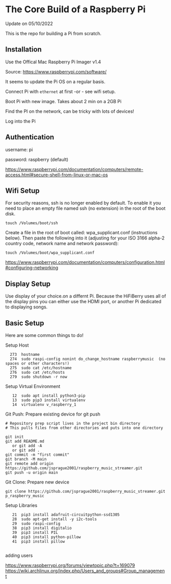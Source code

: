 # The Core Build of a Raspberry Pi

Update on 05/10/2022

This is the repo for building a Pi from scratch.

## Installation

Use the Offical Mac Raspberry Pi Imager v1.4 

Source: https://www.raspberrypi.com/software/

It seems to update the Pi OS on a regular basis.  

Connect Pi with ```ethernet``` at first -or - see wifi setup.

Boot Pi with new image.  Takes about 2 min on a 2GB Pi

Find the PI on the network, can be tricky with lots of devices!

Log into the Pi

## Authentication

username: pi

password: raspberry (default)

https://www.raspberrypi.com/documentation/computers/remote-access.html#secure-shell-from-linux-or-mac-os

## Wifi Setup

For security reasons, ssh is no longer enabled by default. To enable it you need to place an empty file named ssh (no extension) in the root of the boot disk.

```
touch /Volumes/boot/ssh
```

Create a file in the root of boot called: wpa_supplicant.conf (instructions below). Then paste the following into it (adjusting for your ISO 3166 alpha-2 country code, network name and network password):

```
touch /Volumes/boot/wpa_supplicant.conf
```

https://www.raspberrypi.com/documentation/computers/configuration.html#configuring-networking


## Display Setup

Use display of your choice.on a differnt Pi.  Because the HiFiBerry uses all of the display pins you can either use the HDMI port, or another Pi dedicated to displaying songs.

## Basic Setup

Here are some common things to do!



Setup Host
```
  273  hostname
  274  sudo raspi-config nonint do_change_hostname raspberrymusic  (no spaces or other characters!)
  275  sudo cat /etc/hostname
  276  sudo cat /etc/hosts
  279  sudo shutdown -r now
```

Setup Virtual Environment
```
   12  sudo apt install python3-pip
   13  sudo pip3 install virtualenv
   14  virtualenv v_raspberry_1
```

Git Push: Prepare existing device for git push

```
# Repository prep script lives in the project bin directory
# This pulls files from other directories and puts into one directory

git init
git add README.md
   or git add -A
   or git add .
git commit -m "first commit"
git branch -M main
git remote add origin https://github.com/jsprague2001/raspberry_music_streamer.git
git push -u origin main
```

Git Clone: Prepare new device

```
git clone https://github.com/jsprague2001/raspberry_music_streamer.git p_raspberry_music
```


Setup Libraries
```
   21  pip3 install adafruit-circuitpython-ssd1305
   28  sudo apt-get install -y i2c-tools
   29  sudo raspi-config
   38  pip3 install digitalio
   39  pip3 install PIL
   40  pip3 install python-pillow
   41  pip3 install pillow
   
```

adding users

https://www.raspberrypi.org/forums/viewtopic.php?t=169079
https://wiki.archlinux.org/index.php/Users_and_groups#Group_management
